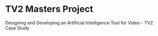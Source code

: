 # TV2 Masters Project
Designing and Developing an Artificial Intelligence Tool for Video - TV2 Case Study